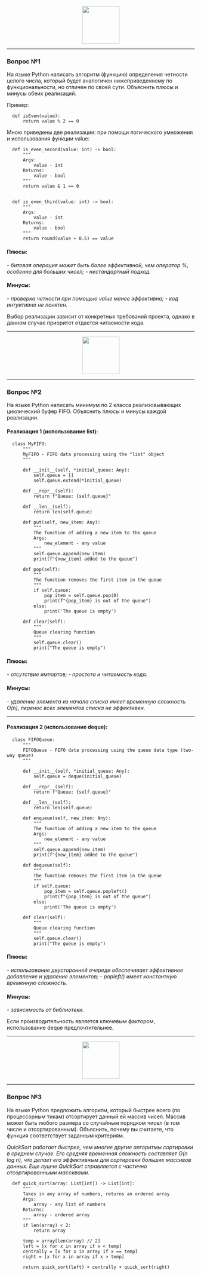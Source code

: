 <div id="header" align="center">
  <img src="https://media.giphy.com/media/QXwtfadqo7wbfmT46H/giphy.gif" width="100"/>
</div>

---

### Вопрос №1

На языке Python написать алгоритм (функцию) определения четности целого числа, который будет аналогичен
нижеприведенному по функциональности, но отличен по своей сути. Объяснить плюсы и минусы обеих реализаций.

Пример:

      def isEven(value):
          return value % 2 == 0

Мною приведены две реализации: при помощи логического умножения и использования функции value:

      def is_even_second(value: int) -> bool:
          """
          Args:
              value - int
          Returns:
              value - bool
          """
          return value & 1 == 0


      def is_even_third(value: int) -> bool:
          """
          Args:
              value - int
          Returns:
              value - bool
          """
          return round(value + 0.5) == value
          
#### Плюсы:
*- битовая операция может быть более эффективной, чем оператор %, особенно для больших чисел;*
*- нестандартный подход.*
  
#### Минусы:
*- проверка четности при помощью value менее эффективна;*
*- код интуитивно не понятен.*

Выбор реализации зависит от конкретных требований проекта, однако в данном случае приоритет отдается читаемости кода.

---

<div id="header" align="center">
  <img src="https://media.giphy.com/media/fByehYIrOIzO8XolJK/giphy.gif" width="100"/>
</div>

---

### Вопрос №2

На языке Python написать минимум по 2 класса реализовывающих циклический буфер FIFO. 
Объяснить плюсы и минусы каждой реализации.

#### Реализация 1 (использование list): 

      class MyFIFO:
          """
          MyFIFO - FIFO data processing using the "list" object
          """
      
          def __init__(self, *initial_queue: Any):
              self.queue = []
              self.queue.extend(*initial_queue)
      
          def __repr__(self):
              return f"Queue: {self.queue}"
      
          def __len__(self):
              return len(self.queue)
      
          def put(self, new_item: Any):
              """
              The function of adding a new item to the queue
              Args:
                  new_element - any value
              """
              self.queue.append(new_item)
              print(f"{new_item} added to the queue")
      
          def pop(self):
              """
              The function removes the first item in the queue
              """
              if self.queue:
                  pop_item = self.queue.pop(0)
                  print(f"{pop_item} is out of the queue")
              else:
                  print('The queue is empty')
      
          def clear(self):
              """
              Queue clearing function
              """
              self.queue.clear()
              print("The queue is empty")


#### Плюсы:
*- отсутствие импортов;*
*- простота и читаемость кода.*

#### Минусы:
*- удаление элемента из начала списка имеет временную сложность O(n), перенос всех элементов списка не эффективен.*

---

#### Реализация 2 (использование deque):

      class FIFOQueue:
          """
          FIFOQueue - FIFO data processing using the queue data type (two-way queue)
          """
      
          def __init__(self, *initial_queue: Any):
              self.queue = deque(initial_queue)
      
          def __repr__(self):
              return f"Queue: {self.queue}"
      
          def __len__(self):
              return len(self.queue)
      
          def enqueue(self, new_item: Any):
              """
              The function of adding a new item to the queue
              Args:
                  new_element - any value
              """
              self.queue.append(new_item)
              print(f"{new_item} added to the queue")
      
          def dequeue(self):
              """
              The function removes the first item in the queue
              """
              if self.queue:
                  pop_item = self.queue.popleft()
                  print(f"{pop_item} is out of the queue")
              else:
                  print('The queue is empty')
      
          def clear(self):
              """
              Queue clearing function
              """
              self.queue.clear()
              print("The queue is empty")

#### Плюсы:
*- использование двусторонней очереди обеспечивает эффективное добавление и удаление элементов;*
*- popleft() имеет константную временную сложность.*

#### Минусы:
*- зависимость от библиотеки.*


Если производительность является ключевым фактором, использование deque предпочтительнее.

---

<div id="header" align="center">
  <img src="https://media.giphy.com/media/JqmupuTVZYaQX5s094/giphy.gif" width="100"/>
</div>

---

### Вопрос №3

На языке Python предложить алгоритм, который быстрее всего (по процессорным тикам) 
отсортирует данный ей массив чисел. 
Массив может быть любого размера со случайным порядком чисел (в том числе и отсортированным). 
Объяснить, почему вы считаете, что функция соответствует заданным критериям.

*QuickSort работает быстрее, чем многие другие алгоритмы сортировки в среднем случае. 
Его средняя временная сложность составляет O(n log n), что делает его эффективным для сортировки больших массивов данных.
Еще лушче QuickSort справляется с частично отсортированными массивами.*
 
      def quick_sort(array: List[int]) -> List[int]:
          """
          Takes in any array of numbers, returns an ordered array
          Args:
              array - any list of numbers
          Returns:
              array - ordered array
          """
          if len(array) < 2:
              return array
      
          temp = array[len(array) // 2]
          left = [x for x in array if x < temp]
          centrally = [x for x in array if x == temp]
          right = [x for x in array if x > temp]
      
          return quick_sort(left) + centrally + quick_sort(right)

